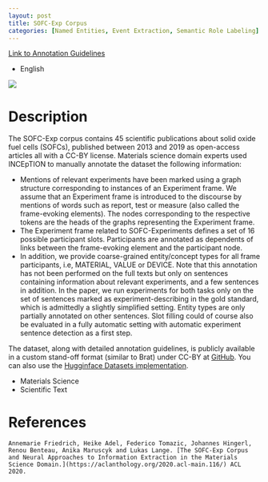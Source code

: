 ```yaml
---
layout: post
title: SOFC-Exp Corpus
categories: [Named Entities, Event Extraction, Semantic Role Labeling]
---
```


<!--- Main URL: add exactly one link here, replacing only the URL --->
<!--- more links only if absolutely necessary, e.g., if there are several languages and you do not see a point of adding another page. -->
[Link to Annotation Guidelines](https://github.com/boschresearch/sofc-exp_textmining_resources)

<!--- Languages adressed -->
* English

<!-- Teaser image, delete next line if none -->
![](http://sigann.github.io/guido/images/sofc-exp-corpus.png)

<!-- Description -->
# Description
The SOFC-Exp corpus contains 45 scientific publications about solid oxide fuel cells (SOFCs), published between 2013 and 2019 as open-access articles all with a CC-BY license. Materials science domain experts used INCEpTION to manually annotate the dataset the following information:

* Mentions of relevant experiments have been marked using a graph structure corresponding to instances of an Experiment frame. We assume that an Experiment frame is introduced to the discourse by mentions of words such as report, test or measure (also called the frame-evoking elements). The nodes corresponding to the respective tokens are the heads of the graphs representing the Experiment frame.
* The Experiment frame related to SOFC-Experiments defines a set of 16 possible participant slots. Participants are annotated as dependents of links between the frame-evoking element and the participant node.
* In addition, we provide coarse-grained entity/concept types for all frame participants, i.e, MATERIAL, VALUE or DEVICE. Note that this annotation has not been performed on the full texts but only on sentences containing information about relevant experiments, and a few sentences in addition. In the paper, we run experiments for both tasks only on the set of sentences marked as experiment-describing in the gold standard, which is admittedly a slightly simplified setting. Entity types are only partially annotated on other sentences. Slot filling could of course also be evaluated in a fully automatic setting with automatic experiment sentence detection as a first step.

The dataset, along with detailed annotation guidelines, is publicly available in a custom stand-off format (similar to Brat) under CC-BY at [GitHub](https://github.com/boschresearch/sofc-exp_textmining_resources/).
You can also use the [Hugginface Datasets implementation](https://huggingface.co/datasets/sofc_materials_articles).

<!-- Domains and Genres -->
* Materials Science
* Scientific Text


<!-- Any further references, links etc. -->
# References

    Annemarie Friedrich, Heike Adel, Federico Tomazic, Johannes Hingerl, Renou Benteau, Anika Maruscyk and Lukas Lange. [The SOFC-Exp Corpus and Neural Approaches to Information Extraction in the Materials Science Domain.](https://aclanthology.org/2020.acl-main.116/) ACL 2020.

